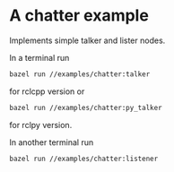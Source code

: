 # A chatter example

Implements simple talker and lister nodes.

In a terminal run

```sh
bazel run //examples/chatter:talker
```
for rclcpp version or

```sh
bazel run //examples/chatter:py_talker
```
for rclpy version.


In another terminal run

```sh
bazel run //examples/chatter:listener
```
